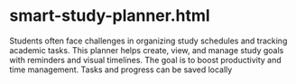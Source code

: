 # smart-study-planner.html
Students often face challenges in organizing study schedules and tracking academic tasks. This planner helps create, view, and manage study goals with reminders and visual timelines. The goal is to boost productivity and time management. Tasks and progress can be saved locally
